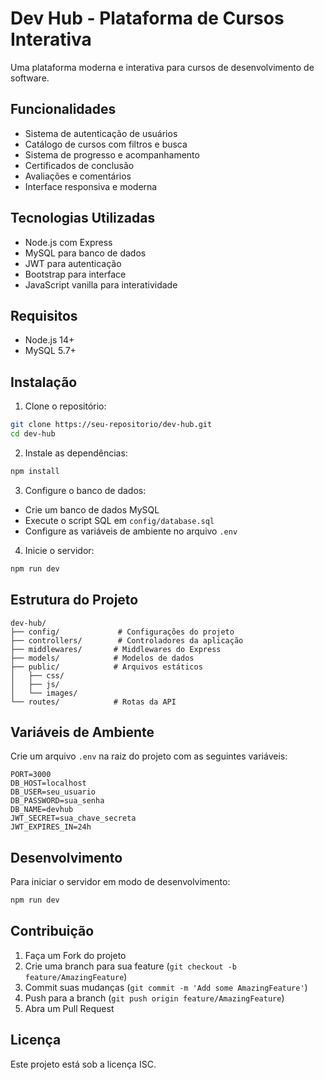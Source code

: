 # Dev Hub - Plataforma de Cursos Interativa

Uma plataforma moderna e interativa para cursos de desenvolvimento de software.

## Funcionalidades

- Sistema de autenticação de usuários
- Catálogo de cursos com filtros e busca
- Sistema de progresso e acompanhamento
- Certificados de conclusão
- Avaliações e comentários
- Interface responsiva e moderna

## Tecnologias Utilizadas

- Node.js com Express
- MySQL para banco de dados
- JWT para autenticação
- Bootstrap para interface
- JavaScript vanilla para interatividade

## Requisitos

- Node.js 14+
- MySQL 5.7+

## Instalação

1. Clone o repositório:
```bash
git clone https://seu-repositorio/dev-hub.git
cd dev-hub
```

2. Instale as dependências:
```bash
npm install
```

3. Configure o banco de dados:
- Crie um banco de dados MySQL
- Execute o script SQL em `config/database.sql`
- Configure as variáveis de ambiente no arquivo `.env`

4. Inicie o servidor:
```bash
npm run dev
```

## Estrutura do Projeto

```
dev-hub/
├── config/             # Configurações do projeto
├── controllers/        # Controladores da aplicação
├── middlewares/       # Middlewares do Express
├── models/            # Modelos de dados
├── public/            # Arquivos estáticos
│   ├── css/
│   ├── js/
│   └── images/
└── routes/            # Rotas da API
```

## Variáveis de Ambiente

Crie um arquivo `.env` na raiz do projeto com as seguintes variáveis:

```env
PORT=3000
DB_HOST=localhost
DB_USER=seu_usuario
DB_PASSWORD=sua_senha
DB_NAME=devhub
JWT_SECRET=sua_chave_secreta
JWT_EXPIRES_IN=24h
```

## Desenvolvimento

Para iniciar o servidor em modo de desenvolvimento:

```bash
npm run dev
```

## Contribuição

1. Faça um Fork do projeto
2. Crie uma branch para sua feature (`git checkout -b feature/AmazingFeature`)
3. Commit suas mudanças (`git commit -m 'Add some AmazingFeature'`)
4. Push para a branch (`git push origin feature/AmazingFeature`)
5. Abra um Pull Request

## Licença

Este projeto está sob a licença ISC.

